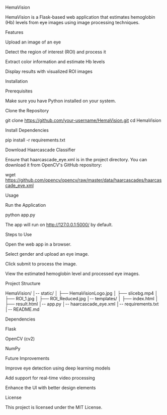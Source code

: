 HemaVision

HemaVision is a Flask-based web application that estimates hemoglobin (Hb) levels from eye images using image processing techniques.

Features

Upload an image of an eye

Detect the region of interest (ROI) and process it

Extract color information and estimate Hb levels

Display results with visualized ROI images

Installation

Prerequisites

Make sure you have Python installed on your system.

Clone the Repository

git clone https://github.com/your-username/HemaVision.git
cd HemaVision

Install Dependencies

pip install -r requirements.txt

Download Haarcascade Classifier

Ensure that haarcascade_eye.xml is in the project directory. You can download it from OpenCV's GitHub repository:

wget https://github.com/opencv/opencv/raw/master/data/haarcascades/haarcascade_eye.xml

Usage

Run the Application

python app.py

The app will run on http://127.0.0.1:5000/ by default.

Steps to Use

Open the web app in a browser.

Select gender and upload an eye image.

Click submit to process the image.

View the estimated hemoglobin level and processed eye images.

Project Structure

HemaVision/
│-- static/
│   ├── HemaVisionLogo.jpg
│   ├── slicebg.mp4
│   ├── ROI_1.jpg
│   ├── ROI_Reduced.jpg
│-- templates/
│   ├── index.html
│   ├── result.html
│-- app.py
│-- haarcascade_eye.xml
│-- requirements.txt
│-- README.md

Dependencies

Flask

OpenCV (cv2)

NumPy

Future Improvements

Improve eye detection using deep learning models

Add support for real-time video processing

Enhance the UI with better design elements

License

This project is licensed under the MIT License.


